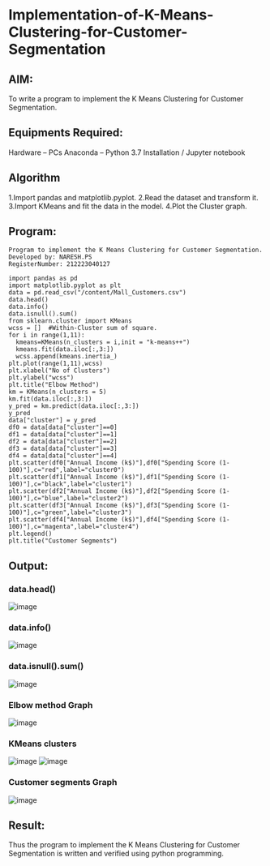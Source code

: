 # Implementation-of-K-Means-Clustering-for-Customer-Segmentation

## AIM:
To write a program to implement the K Means Clustering for Customer Segmentation.

## Equipments Required:
Hardware – PCs
Anaconda – Python 3.7 Installation / Jupyter notebook

## Algorithm

1.Import pandas and matplotlib.pyplot.
2.Read the dataset and transform it.
3.Import KMeans and fit the data in the model.
4.Plot the Cluster graph.

## Program:
```
Program to implement the K Means Clustering for Customer Segmentation.
Developed by: NARESH.PS
RegisterNumber: 212223040127
```
```
import pandas as pd
import matplotlib.pyplot as plt
data = pd.read_csv("/content/Mall_Customers.csv")
data.head()
data.info()
data.isnull().sum()
from sklearn.cluster import KMeans
wcss = []  #Within-Cluster sum of square. 
for i in range(1,11):
  kmeans=KMeans(n_clusters = i,init = "k-means++")
  kmeans.fit(data.iloc[:,3:])
  wcss.append(kmeans.inertia_)
plt.plot(range(1,11),wcss)
plt.xlabel("No of Clusters")
plt.ylabel("wcss")
plt.title("Elbow Method")
km = KMeans(n_clusters = 5)
km.fit(data.iloc[:,3:])
y_pred = km.predict(data.iloc[:,3:])
y_pred
data["cluster"] = y_pred
df0 = data[data["cluster"]==0]
df1 = data[data["cluster"]==1]
df2 = data[data["cluster"]==2]
df3 = data[data["cluster"]==3]
df4 = data[data["cluster"]==4]
plt.scatter(df0["Annual Income (k$)"],df0["Spending Score (1-100)"],c="red",label="cluster0")
plt.scatter(df1["Annual Income (k$)"],df1["Spending Score (1-100)"],c="black",label="cluster1")
plt.scatter(df2["Annual Income (k$)"],df2["Spending Score (1-100)"],c="blue",label="cluster2")
plt.scatter(df3["Annual Income (k$)"],df3["Spending Score (1-100)"],c="green",label="cluster3")
plt.scatter(df4["Annual Income (k$)"],df4["Spending Score (1-100)"],c="magenta",label="cluster4")
plt.legend()
plt.title("Customer Segments")
```
## Output:

### data.head() 
![image](https://github.com/Loshini2301/Implementation-of-K-Means-Clustering-for-Customer-Segmentation/assets/150007305/1b5306e7-a3ae-4df7-b625-135d10b2816f)

### data.info()
![image](https://github.com/Loshini2301/Implementation-of-K-Means-Clustering-for-Customer-Segmentation/assets/150007305/306d2217-1034-4661-9ecc-87d1c15221f3)

### data.isnull().sum() 
![image](https://github.com/Loshini2301/Implementation-of-K-Means-Clustering-for-Customer-Segmentation/assets/150007305/a68b11b8-294a-4c0e-b43b-d137397b24a1)

### Elbow method Graph
![image](https://github.com/Loshini2301/Implementation-of-K-Means-Clustering-for-Customer-Segmentation/assets/150007305/0b1c3718-b07a-4b73-b1ff-93aad6f44a32)

### KMeans clusters
![image](https://github.com/Loshini2301/Implementation-of-K-Means-Clustering-for-Customer-Segmentation/assets/150007305/f0f4c9c0-b411-4ca6-be72-0666a006fc9b)
![image](https://github.com/Loshini2301/Implementation-of-K-Means-Clustering-for-Customer-Segmentation/assets/150007305/e36c6f94-fdff-41f4-816f-8616a636f97b)

### Customer segments Graph
![image](https://github.com/Loshini2301/Implementation-of-K-Means-Clustering-for-Customer-Segmentation/assets/150007305/f66fb993-9b27-4ea5-886f-199680f1cf80)

## Result:
Thus the program to implement the K Means Clustering for Customer Segmentation is written and verified using python programming.

